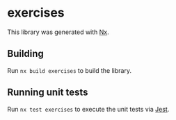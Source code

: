 # exercises

This library was generated with [Nx](https://nx.dev).

## Building

Run `nx build exercises` to build the library.

## Running unit tests

Run `nx test exercises` to execute the unit tests via [Jest](https://jestjs.io).
